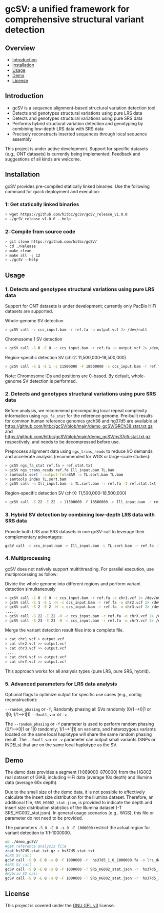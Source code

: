 # gcSV: a unified framework for comprehensive structural variant detection

## Overview

* [Introduction](#introduction)
* [Installation](#installation)
* [Usage](#usage)
* [Demo](#demo)
* [License](#license)


## Introduction
- gcSV is a sequence alignment-based structural variation detection tool.
- Detects and genotypes structural variations using pure LRS data
- Detects and genotypes structural variations using pure SRS data
- Performs hybrid structural variation detection and genotyping by combining low-depth LRS data with SRS data
- Precisely reconstructs inserted sequences through local sequence assembly

This project is under active development. Support for specific datasets (e.g., ONT datasets) is currently being implemented. Feedback and suggestions of all kinds are welcome.

##  Installation
gcSV provides pre-compiled statically linked binaries. Use the following command for quick deployment and execution:

### 1: Get statically linked binaries
```bash
> wget https://github.com/hitbc/gcSV/gcSV_release_v1.0.0
> ./gcSV_release_v1.0.0 --help
```

### 2: Compile from source code
```bash
> git clone https://github.com/hitbc/gcSV/
> cd ./Release
> make clean
> make all -j 12
> ./gcSV --help
```

## Usage

### 1. Detects and genotypes structural variations using pure LRS data
Support for ONT datasets is under development; currently only PacBio HiFi datasets are supported.

Whole-genome SV detection

```bash
> gcSV call -c ccs_input.bam -r ref.fa -o output.vcf 2> /dev/null
```

Chromosome 1 SV detection
```bash
> gcSV call -S 0 -E 0 -c ccs_input.bam -r ref.fa -o output.vcf 2> /dev/null
```

Region-specific detection SV (chr2: 11,500,000–18,500,000)
```bash
> gcSV call -S 1 -E 1 -s 11500000 -F 18500000 -c ccs_input.bam -r ref.fa -o output.vcf 2> /dev/null
```
Note: Chromosome IDs and positions are 0-based. By default, whole-genome SV detection is performed.

### 2. Detects and genotypes structural variations using pure SRS data

Before analysis, we recommend precomputing local repeat complexity information using `ngs_fa_stat` for the reference genome. Pre-built results for common human reference genomes grch38 and hg37d5 are available at https://github.com/hitbc/gcSV/blob/main/demo_gcSV/GRCh38.stat.txt.gz and https://github.com/hitbc/gcSV/blob/main/demo_gcSV/hs37d5.stat.txt.gz respectively, and needs to be decompressed before use.

Preprocess alignment data using `ngs_trans_reads` to reduce I/O demands and accelerate analysis (recommended for WGS or large-scale studies):

```bash
> gcSV ngs_fa_stat ref.fa > ref.stat.txt
> gcSV ngs_trans_reads ref.fa Ill_input.bam TL.bam 
> samtools sort --output-fmt=BAM -o TL.sort.bam TL.bam
> samtools index TL.sort.bam
> gcSV call -n Ill_input.bam -L TL.sort.bam -r ref.fa -I ref.stat.txt -o output.vcf 2> /dev/null
```

Region-specific detection SV (chrX: 11,500,000–18,500,000)
```bash
> gcSV call -S 22 -E 22 -s 11500000 -F 18500000 -n Ill_input.bam -r ref.fa -o output.vcf 2> /dev/null
```

### 3. Hybrid SV detection by combining low-depth LRS data with SRS data
Provide both LRS and SRS datasets in one gcSV-call to leverage their complementary advantages:

```bash
gcSV call -c ccs_input.bam -n Ill_input.bam -L TL.sort.bam -r ref.fa -I ref.stat.txt -o output.vcf 2> /dev/null
```

### 4. Multiprocessing
gcSV does not natively support multithreading. For parallel execution, use multiprocessing as follow:

Divide the whole genome into different regions and perform variant detection simultaneously
```bash
> gcSV call -S 0 -E 0 -c ccs_input.bam -r ref.fa -o chr1.vcf 2> /dev/null
> gcSV call -S 1 -E 1 -H -c ccs_input.bam -r ref.fa -o chr2.vcf 2> /dev/null
> gcSV call -S 2 -E 2 -H -c ccs_input.bam -r ref.fa -o chr3.vcf 2> /dev/null
.....
> gcSV call -S 22 -E 22 -H -c ccs_input.bam -r ref.fa -o chrX.vcf 2> /dev/null
> gcSV call -S 23 -E 23 -H -c ccs_input.bam -r ref.fa -o chrY.vcf 2> /dev/null
```

Merge the variant detection result files into a complete file.
```bash
> cat chr1.vcf > output.vcf
> cat chr2.vcf >> output.vcf
> cat chr3.vcf >> output.vcf
.....
> cat chrX.vcf >> output.vcf
> cat chrY.vcf >> output.vcf
```

This approach works for all analysis types (pure LRS, pure SRS, hybrid).

### 5. Advanced parameters for LRS data analysis

Optional flags to optimize output for specific use cases (e.g., contig reconstruction):


 `--random_phasing` or `-f`, Randomly phasing all SVs randomly (0/1-->0|1 or 1|0; 1/1-->1|1)
 `--Small_var` or  `-v` 

The `--random_phasing` or `-f` parameter is used to perform random phasing (0/1-->0|1 or 1|0 randomly; 1/1-->1|1) on variants, and heterozygous variants located on the same local haplotype will share the same random phasing result.
The `--Small_var` or  `-v`  parameter can output small variants (SNPs or INDELs) that are on the same local haplotype as the SV.

## Demo

The demo data provides a segment (1:869000-870000) from the HG002 real dataset of GIAB, including HiFi data (average 10x depth) and Illumina data (average 60x depth).

Due to the small size of the demo data, it is not possible to effectively calculate the insert size distribution for the Illumina dataset. Therefore, an additional file, `SRS_HG002_stat.json`, is provided to indicate the depth and insert size distribution statistics of the Illumina dataset (-T SRS_HG002_stat.json). In general usage scenarios (e.g., WGS), this file or parameter do not need to be provided.

The parameters `-S 0 -E 0 -s 0 -F 1000000` restrict the actual region for variant detection to 1:1-1000000.

```bash
cd ./demo_gcSV/
#get reference analysis file
zcat hs37d5.stat.txt.gz > hs37d5.stat.txt
#LRS SV call
gcSV call -S 0 -E 0 -s 0 -F 1000000 -r  hs37d5_1_0_1000000.fa -o lrs_demo.vcf -c LRS_HG002_1_869000_870000_10X_demo.bam
#SRS SV call
gcSV call -S 0 -E 0 -s 0 -F 1000000 -T SRS_HG002_stat.json -r  hs37d5_1_0_1000000.fa -o srs_demo.vcf -I hs37d5.stat.txt -n  SRS_HG002_1_869000_870000_60X_demo.bam
#Hybrid SV call
gcSV call -S 0 -E 0 -s 0 -F 1000000 -T SRS_HG002_stat.json -r  hs37d5_1_0_1000000.fa -o hybrid_demo.vcf -I hs37d5.stat.txt -n SRS_HG002_1_869000_870000_60X_demo.bam -c LRS_HG002_1_869000_870000_10X_demo.bam
```

## License
This project is covered under the <a href="LICENSE">GNU GPL v3</a> license.

